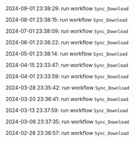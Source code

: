 2024-09-01 23:38:29: run workflow `Sync_Download` 

2024-08-01 23:38:15: run workflow `Sync_Download` 

2024-07-01 23:38:09: run workflow `Sync_Download` 

2024-06-01 23:38:22: run workflow `Sync_Download` 

2024-05-01 23:38:14: run workflow `Sync_Download` 

2024-04-15 23:33:47: run workflow `Sync_Download` 

2024-04-01 23:33:59: run workflow `Sync_Download` 

2024-03-28 23:35:42: run workflow `Sync_Download` 

2024-03-20 23:36:41: run workflow `Sync_Download` 

2024-03-13 23:37:59: run workflow `Sync_Download` 

2024-03-06 23:37:35: run workflow `Sync_Download` 

2024-02-28 23:36:57: run workflow `Sync_Download` 


